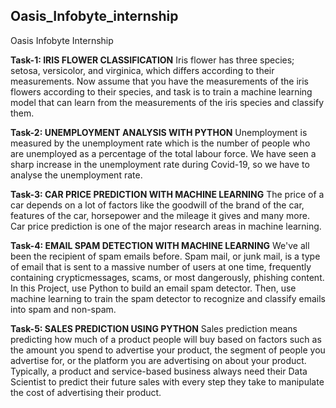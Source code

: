 ## Oasis_Infobyte_internship
Oasis Infobyte Internship

**Task-1: IRIS FLOWER CLASSIFICATION**
Iris flower has three species; setosa, versicolor, and virginica, which differs according to their
measurements. Now assume that you have the measurements of the iris flowers according to their species,
and task is to train a machine learning model that can learn from the measurements of the iris species and classify them.

**Task-2: UNEMPLOYMENT ANALYSIS WITH PYTHON**
Unemployment is measured by the unemployment rate which is the number of people who are unemployed as a percentage of the total labour force. We have seen a sharp increase in the unemployment rate during Covid-19, so we have to analyse the unemployment rate.

**Task-3: CAR PRICE PREDICTION WITH MACHINE LEARNING**
The price of a car depends on a lot of factors like the goodwill of the brand of the car, features of the car, horsepower and the mileage it gives and many more. Car price prediction is one of the major research areas in machine learning.

**Task-4: EMAIL SPAM DETECTION WITH MACHINE LEARNING**
We've all been the recipient of spam emails before. Spam mail, or junk mail, is a type of email that is sent to a massive number of users at one time, frequently containing crypticmessages, scams, or most dangerously, phishing content. In this Project, use Python to build an email spam detector. Then, use machine learning to train the spam detector to recognize and classify emails into spam and non-spam. 

**Task-5: SALES PREDICTION USING PYTHON**
Sales prediction means predicting how much of a product people will buy based on factors such as the amount you spend to advertise your product, the segment of people you advertise for, or the platform you are advertising on about your product.
Typically, a product and service-based business always need their Data Scientist to predict their future sales with every step they take to manipulate the cost of advertising their product.
